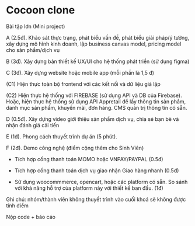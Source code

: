 # Cocoon clone
Bài tập lớn (Mini project)

A (2.5đ). Khảo sát thực trạng, phát biểu vấn đề, phát biểu giải pháp/ý tưởng, xây dựng mô hình kinh doanh, lập business canvas model, pricing model cho sản phẩm/dịch vụ

B (3đ). Xây dựng bản thiết kế UX/UI cho hệ thống phát triển (sử dụng figma)

C (3đ). Xây dựng website hoặc mobile app (mỗi phần là 1,5 đ)

(C1) Hiện thực toàn bộ frontend với các kết nối và dữ liệu giả lập 

(C2) Hiện thực hệ thống với FIREBASE (sử dụng API và DB của Firebase). Hoặc, hiện thực hệ thống sử dụng API Appretail để lấy thông tin sản phẩm, danh mục sản phẩm, khuyến mãi, đơn hàng. CMS quản trị thông tin có sẵn. 

D (0.5đ). Xây dựng video giới thiệu sản phẩm dịch vụ, chia sẻ bạn bè và nhận đánh giá cải tiến

E (1đ). Phong cách thuyết trình dự án (5 phút). 

F (2đ). Demo công nghệ (điểm cộng thêm cho Sinh Viên)

- Tích hợp cổng thanh toán MOMO hoặc VNPAY/PAYPAL (0.5đ)

- Tích hợp cổng thanh toán dịch vụ giao nhận Giao hàng nhanh (0.5đ)

- Sử dụng woocommmerce, opencart, hoặc các platform có sẵn. So sánh với khả năng hỗ trợ của platform này với thiết kế ban đầu. (1đ)

Ghi chú: nhóm/thành viên không thuyết trình vào cuối khoá sẽ không được tính điểm

Nộp code + báo cáo
